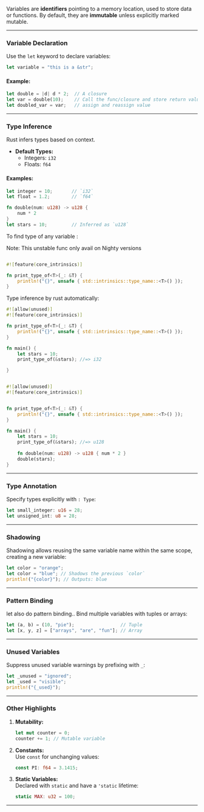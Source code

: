 

Variables are **identifiers** pointing to a memory location, used to store data or functions. By default, they are **immutable** unless explicitly marked mutable.

---

### **Variable Declaration**

Use the `let` keyword to declare variables:

```rust
let variable = "this is a &str";
```

#### Example:

```rust
let double = |d| d * 2;  // A closure
let var = double(10);    // Call the func/closure and store return value
let doubled_var = var;   // assign and reassign value
```

---

### **Type Inference**

Rust infers types based on context.

- **Default Types:**
    - Integers: `i32`
    - Floats: `f64`

#### Examples:

```rust
let integer = 10;       // `i32`
let float = 1.2;        // `f64`

fn double(num: u128) -> u128 {
    num * 2
}
let stars = 10;         // Inferred as `u128`
```



To find type of any variable : 

Note: This unstable func only avail on Nighty versions

```rust

#![feature(core_intrinsics)]

fn print_type_of<T>(_: &T) {
    println!("{}", unsafe { std::intrinsics::type_name::<T>() });
}
```



Type inference by rust automatically:

```rust
#![allow(unused)]
#![feature(core_intrinsics)]

fn print_type_of<T>(_: &T) {
    println!("{}", unsafe { std::intrinsics::type_name::<T>() });
}

fn main() {
	let stars = 10; 
	print_type_of(&stars); //=> i32

}
```



```rust

#![allow(unused)]
#![feature(core_intrinsics)]


fn print_type_of<T>(_: &T) {
    println!("{}", unsafe { std::intrinsics::type_name::<T>() });
}

fn main() {
	let stars = 10; 
	print_type_of(&stars); //=> u128
	
	fn double(num: u128) -> u128 { num * 2 }
	double(stars);
}

```





---

### **Type Annotation**

Specify types explicitly with `: Type`:

```rust
let small_integer: u16 = 28;
let unsigned_int: u8 = 28;
```

---

### **Shadowing**

Shadowing allows reusing the same variable name within the same scope, creating a new variable:

```rust
let color = "orange";
let color = "blue"; // Shadows the previous `color`
println!("{color}"); // Outputs: blue
```

---

### **Pattern Binding**

let also do pattern binding.. Bind multiple variables with tuples or arrays:

```rust
let (a, b) = (10, "pie");                 // Tuple
let [x, y, z] = ["arrays", "are", "fun"]; // Array
```

---

### **Unused Variables**

Suppress unused variable warnings by prefixing with `_`:

```rust
let _unused = "ignored";
let _used = "visible";
println!("{_used}");
```

---

### **Other Highlights**

1. **Mutability:**
    
    ```rust
    let mut counter = 0; 
    counter += 1; // Mutable variable
    ```
    
2. **Constants:**  
    Use `const` for unchanging values:
    
    ```rust
    const PI: f64 = 3.1415;
    ```
    
3. **Static Variables:**  
    Declared with `static` and have a `'static` lifetime:
    
    ```rust
    static MAX: u32 = 100;
    ```
    

---


